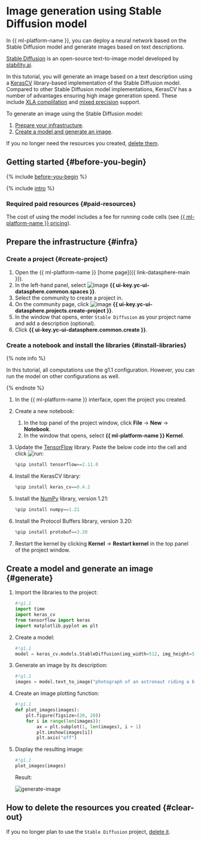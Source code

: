 # Image generation using Stable Diffusion model

In {{ ml-platform-name }}, you can deploy a neural network based on the Stable Diffusion model and generate images based on text descriptions.

[Stable Diffusion](https://github.com/CompVis/stable-diffusion/blob/main/README.md) is an open-source text-to-image model developed by [stability.ai](https://stability.ai/).

In this tutorial, you will generate an image based on a text description using a [KerasCV](https://keras.io/keras_cv/) library-based implementation of the Stable Diffusion model. Compared to other Stable Diffusion model implementations, KerasCV has a number of advantages ensuring high image generation speed. These include [XLA complilation](https://www.tensorflow.org/xla) and [mixed precision](https://www.tensorflow.org/guide/mixed_precision) support.

To generate an image using the Stable Diffusion model:

1. [Prepare your infrastructure](#infra).
1. [Create a model and generate an image](#generate).

If you no longer need the resources you created, [delete them](#clear-out).

## Getting started {#before-you-begin}

{% include [before-you-begin](../../_tutorials/_tutorials_includes/before-you-begin-datasphere.md) %}

{% include [intro](../../_includes/datasphere/federation-disclaimer.md) %}

### Required paid resources {#paid-resources}

The cost of using the model includes a fee for running code cells (see [{{ ml-platform-name }} pricing](../../datasphere/pricing.md)).

## Prepare the infrastructure {#infra}

### Create a project {#create-project}

1. Open the {{ ml-platform-name }} [home page]({{ link-datasphere-main }}).
1. In the left-hand panel, select ![image](../../_assets/console-icons/circles-concentric.svg) **{{ ui-key.yc-ui-datasphere.common.spaces }}**.
1. Select the community to create a project in.
1. On the community page, click ![image](../../_assets/console-icons/folder-plus.svg) **{{ ui-key.yc-ui-datasphere.projects.create-project }}**.
1. In the window that opens, enter `Stable Diffusion` as your project name and add a description (optional).
1. Click **{{ ui-key.yc-ui-datasphere.common.create }}**.

### Create a notebook and install the libraries {#install-libraries}

{% note info %}

In this tutorial, all computations use the g1.1 configuration. However, you can run the model on other configurations as well.

{% endnote %}

1. In the {{ ml-platform-name }} interface, open the project you created.
1. Create a new notebook:

   1. In the top panel of the project window, click **File** → **New** → **Notebook**.
   1. In the window that opens, select **{{ ml-platform-name }} Kernel**.

1. Update the [TensorFlow](https://www.tensorflow.org/) library. Paste the below code into the cell and click ![run](../../_assets/datasphere/jupyterlab/run.svg):

   ```python
   %pip install tensorflow==2.11.0
   ```

1. Install the KerasCV library:

   ```python
   %pip install keras_cv==0.4.2
   ```

1. Install the [NumPy](https://numpy.org/) library, version 1.21:

   ```python
   %pip install numpy==1.21
   ```

1. Install the Protocol Buffers library, version 3.20:

   ```python
   %pip install protobuf==3.20
   ```

1. Restart the kernel by clicking **Kernel** → **Restart kernel** in the top panel of the project window.

## Create a model and generate an image {#generate}

1. Import the libraries to the project:

   ```python
   #!g1.1
   import time
   import keras_cv
   from tensorflow import keras
   import matplotlib.pyplot as plt
   ```

1. Create a model:

   ```python
   #!g1.1
   model = keras_cv.models.StableDiffusion(img_width=512, img_height=512)
   ```

1. Generate an image by its description:

   ```python
   #!g1.1
   images = model.text_to_image("photograph of an astronaut riding a banana with old dragon", batch_size=3)
   ```

1. Create an image plotting function:

   ```python
   #!g1.1
   def plot_images(images):
       plt.figure(figsize=(20, 20))
       for i in range(len(images)):
           ax = plt.subplot(1, len(images), i + 1)
           plt.imshow(images[i])
           plt.axis("off")
   ```

1. Display the resulting image:

   ```python
   #!g1.1
   plot_images(images)
   ```

   Result:

   ![generate-image](../../_assets/datasphere/generated-image.png)

## How to delete the resources you created {#clear-out}

If you no longer plan to use the `Stable Diffusion` project, [delete it](../../datasphere/operations/projects/delete.md#delete-project).
